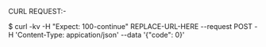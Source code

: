 CURL REQUEST:-

$ curl -kv -H "Expect: 100-continue" REPLACE-URL-HERE --request POST -H 'Content-Type: appication/json' --data '{"code": 0}'
